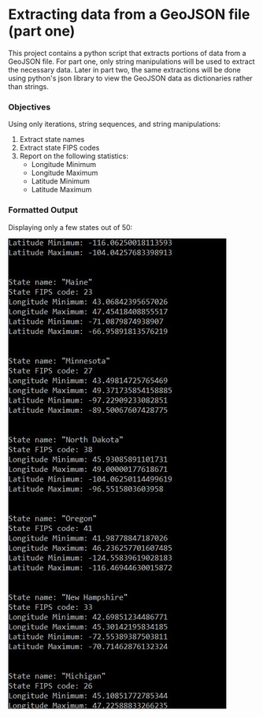 # Extracting data from a GeoJSON file (part one)
This project contains a python script that extracts portions of data from a GeoJSON file.  For part one, only string manipulations will be used to extract the necessary data.  Later in part two, the same extractions will be done using python's json library to view the GeoJSON data as dictionaries rather than strings.



### Objectives
Using only iterations, string sequences, and string manipulations:
1. Extract state names
2. Extract state FIPS codes
3. Report on the following statistics:
    * Longitude Minimum
    * Longitude Maximum
    * Latitude Minimum
    * Latitude Maximum


### Formatted Output
Displaying only a few states out of 50:

![](img/extracted_states_img.JPG)

